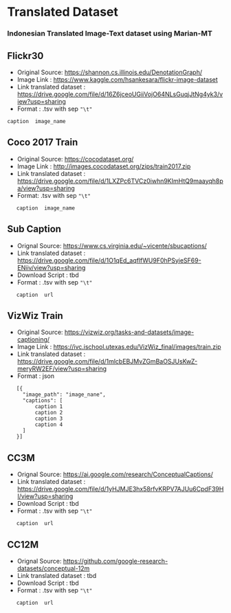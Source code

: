 # Translated Dataset

### Indonesian Translated Image-Text dataset using Marian-MT


## Flickr30
  * Original Source: https://shannon.cs.illinois.edu/DenotationGraph/
  * Image Link : https://www.kaggle.com/hsankesara/flickr-image-dataset
  * Link translated dataset : https://drive.google.com/file/d/16Z6jceoUGiiVojO64NLsGuqjJtNg4yk3/view?usp=sharing
  * Format : .tsv with sep `"\t"`
   ```
   caption  image_name
   ```

## Coco 2017 Train
   * Original Source: https://cocodataset.org/
   * Image Link : http://images.cocodataset.org/zips/train2017.zip
   * Link translated dataset : https://drive.google.com/file/d/1LXZPc6TVCz0iwhn9KImHtQ9maayqh8pa/view?usp=sharing
   * Format: .tsv with sep `"\t"`
   ```
      caption  image_name
   ```

## Sub Caption
   * Orignal Source: https://www.cs.virginia.edu/~vicente/sbucaptions/
   * Link translated dataset : https://drive.google.com/file/d/1O1qEd_aqflfWU9F0hPSyieSF69-ENiiv/view?usp=sharing
   * Download Script : tbd
   * Format : .tsv with sep `"\t"`
   ```
      caption  url
   ```

## VizWiz Train
   * Original Source: https://vizwiz.org/tasks-and-datasets/image-captioning/
   * Image Link : https://ivc.ischool.utexas.edu/VizWiz_final/images/train.zip
   * Link translated dataset : https://drive.google.com/file/d/1mlcbEBJMvZGmBaOSJUsKwZ-meryRW2EF/view?usp=sharing
   * Format : json
   ```
      [{
        "image_path": "image_nane",
        "captions": [
            caption 1
            caption 2
            caption 3
            caption 4
        ]
      }]
   ```

## CC3M
   * Orignal Source: https://ai.google.com/research/ConceptualCaptions/
   * Link translated dataset : https://drive.google.com/file/d/1yHJMJE3hx58rfvKRPV7AJUu6CpdF39HI/view?usp=sharing
   * Download Script : tbd
   * Format : .tsv with sep `"\t"`
   ```
      caption  url
   ```
   
## CC12M
   * Orignal Source: https://github.com/google-research-datasets/conceptual-12m
   * Link translated dataset : tbd
   * Download Script : tbd
   * Format : .tsv with sep `"\t"`
   ```
      caption  url
   ```
